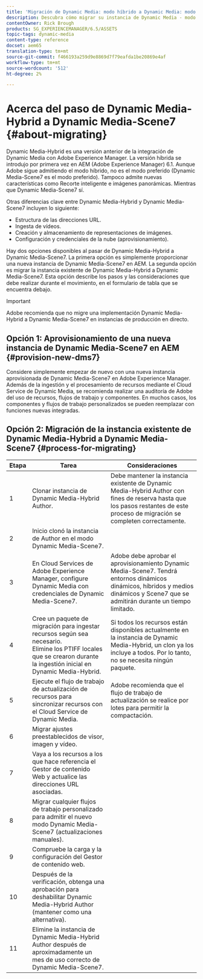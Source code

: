 ```yaml
---
title: 'Migración de Dynamic Media: modo híbrido a Dynamic Media: modo S7'
description: Descubra cómo migrar su instancia de Dynamic Media - modo híbrido a Dynamic Media - modo S7
contentOwner: Rick Brough
products: SG_EXPERIENCEMANAGER/6.5/ASSETS
topic-tags: dynamic-media
content-type: reference
docset: aem65
translation-type: tm+mt
source-git-commit: f466193a259d9e8869d7f79eafda1be20869e4af
workflow-type: tm+mt
source-wordcount: '512'
ht-degree: 2%

---
```



# Acerca del paso de Dynamic Media-Hybrid a Dynamic Media-Scene7 {#about-migrating}

Dynamic Media-Hybrid es una versión anterior de la integración de Dynamic Media con Adobe Experience Manager. La versión híbrida se introdujo por primera vez en AEM (Adobe Experience Manager) 6.1. Aunque Adobe sigue admitiendo el modo híbrido, no es el modo preferido (Dynamic Media-Scene7 es el modo preferido). Tampoco admite nuevas características como Recorte inteligente e imágenes panorámicas. Mientras que Dynamic Media-Scene7 sí.

Otras diferencias clave entre Dynamic Media-Hybrid y Dynamic Media-Scene7 incluyen lo siguiente:

* Estructura de las direcciones URL.
* Ingesta de vídeos.
* Creación y almacenamiento de representaciones de imágenes.
* Configuración y credenciales de la nube (aprovisionamiento).

Hay dos opciones disponibles al pasar de Dynamic Media-Hybrid a Dynamic Media-Scene7. La primera opción es simplemente proporcionar una nueva instancia de Dynamic Media-Scene7 en AEM. La segunda opción es migrar la instancia existente de Dynamic Media-Hybrid a Dynamic Media-Scene7. Esta opción describe los pasos y las consideraciones que debe realizar durante el movimiento, en el formulario de tabla que se encuentra debajo.

>[!IMPORTANT]
>
>Adobe recomienda que no migre una implementación Dynamic Media-Hybrid a Dynamic Media-Scene7 en instancias de producción en directo.

## Opción 1: Aprovisionamiento de una nueva instancia de Dynamic Media-Scene7 en AEM {#provision-new-dms7}

Considere simplemente empezar de nuevo con una nueva instancia aprovisionada de Dynamic Media-Scene7 en Adobe Experience Manager. Además de la ingestión y el procesamiento de recursos mediante el Cloud Service de Dynamic Media, se recomienda realizar una auditoría de Adobe del uso de recursos, flujos de trabajo y componentes. En muchos casos, los componentes y flujos de trabajo personalizados se pueden reemplazar con funciones nuevas integradas.

## Opción 2: Migración de la instancia existente de Dynamic Media-Hybrid a Dynamic Media-Scene7 {#process-for-migrating}

| Etapa | Tarea | Consideraciones |
|---|---|---|
| 1 | Clonar instancia de Dynamic Media-Hybrid Author. | Debe mantener la instancia existente de Dynamic Media-Hybrid Author con fines de reserva hasta que los pasos restantes de este proceso de migración se completen correctamente. |
| 2 | Inicio clonó la instancia de Author en el modo Dynamic Media-Scene7. |  |
| 3 | En Cloud Services de Adobe Experience Manager, configure Dynamic Media con credenciales de Dynamic Media-Scene7. | Adobe debe aprobar el aprovisionamiento Dynamic Media-Scene7. Tendrá entornos dinámicos dinámicos, híbridos y medios dinámicos y Scene7 que se admitirán durante un tiempo limitado. |
| 4 | Cree un paquete de migración para ingestar recursos según sea necesario.<br>Elimine los PTIFF locales que se crearon durante la ingestión inicial en Dynamic Media-Hybrid. | Si todos los recursos están disponibles actualmente en la instancia de Dynamic Media-Hybrid, un clon ya los incluye a todos. Por lo tanto, no se necesita ningún paquete. |
| 5 | Ejecute el flujo de trabajo de actualización de recursos para sincronizar recursos con el Cloud Service de Dynamic Media. | Adobe recomienda que el flujo de trabajo de actualización se realice por lotes para permitir la compactación. |
| 6 | Migrar ajustes preestablecidos de visor, imagen y vídeo. |  |
| 7 | Vaya a los recursos a los que hace referencia el Gestor de contenido Web y actualice las direcciones URL asociadas. |  |
| 8 | Migrar cualquier flujos de trabajo personalizado para admitir el nuevo modo Dynamic Media-Scene7 (actualizaciones manuales). |  |
| 9 | Compruebe la carga y la configuración del Gestor de contenido web. |  |
| 10 | Después de la verificación, obtenga una aprobación para deshabilitar Dynamic Media-Hybrid Author (mantener como una alternativa). |  |
| 11 | Elimine la instancia de Dynamic Media-Hybrid Author después de aproximadamente un mes de uso correcto de Dynamic Media-Scene7. |  |
